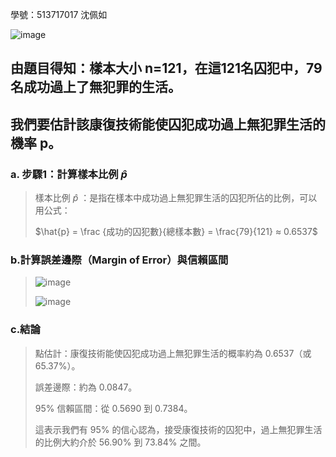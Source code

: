 學號：513717017 沈佩如

![image](https://github.com/user-attachments/assets/ff44a711-68f9-45f1-8bd7-eccf94f656a3)

## 由題目得知：樣本大小 n=121，在這121名囚犯中，79名成功過上了無犯罪的生活。

## 我們要估計該康復技術能使囚犯成功過上無犯罪生活的機率 p。

### a. 步驟1：計算樣本比例  $\hat{p}$
>
>樣本比例 $\hat{p}$ ：是指在樣本中成功過上無犯罪生活的囚犯所佔的比例，可以用公式：
>
>$\hat{p} = \frac {成功的囚犯數}{總樣本數} = \frac{79}{121} ≈ 0.6537$
>
### b.計算誤差邊際（Margin of Error）與信賴區間
>
>![image](https://github.com/user-attachments/assets/e418adcc-7861-441d-8491-a5cc596548ac)
>
>![image](https://github.com/user-attachments/assets/a2b4cf8e-4173-43f3-9921-6fd771d279d4)
>
### c.結論
>
>點估計：康復技術能使囚犯成功過上無犯罪生活的概率約為 0.6537（或 65.37%）。 
>
>誤差邊際：約為 0.0847。
>
>95% 信賴區間：從 0.5690 到 0.7384。
>
>這表示我們有 95% 的信心認為，接受康復技術的囚犯中，過上無犯罪生活的比例大約介於 56.90% 到 73.84% 之間。
>

